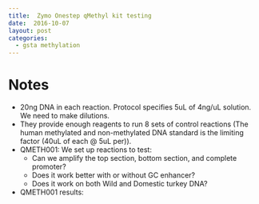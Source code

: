 ```yaml
---
title:  Zymo Onestep qMethyl kit testing
date:  2016-10-07
layout: post
categories:
  - gsta methylation
---
```

# Notes

* 20ng DNA in each reaction. Protocol specifies 5uL of 4ng/uL solution. We need to make dilutions.
* They provide enough reagents to run 8 sets of control reactions (The human methylated and non-methylated DNA standard is the limiting factor (40uL of each @ 5uL per)).
* QMETH001: We set up reactions to test:
  * Can we amplify the top section, bottom section, and complete promoter?
  * Does it work better with or without GC enhancer?
  * Does it work on both Wild and Domestic turkey DNA?
* QMETH001 results:
